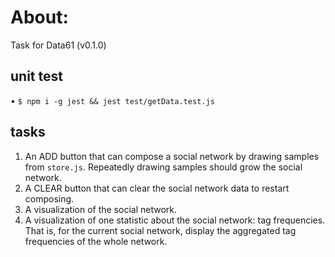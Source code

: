 # About:

Task for Data61 (v0.1.0)

## unit test

• `$ npm i -g jest && jest test/getData.test.js`

## tasks

1. An ADD button that can compose a social network by drawing samples from `store.js`. Repeatedly drawing samples should grow the social network.
2. A CLEAR button that can clear the social network data to restart composing.
3. A visualization of the social network.
4. A visualization of one statistic about the social network: tag frequencies. That is, for the current social network, display the aggregated tag frequencies of the whole network.




